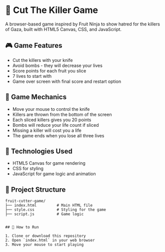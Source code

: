 # 🍉 Cut The Killer Game

A  browser-based game inspired by Fruit Ninja to show hatred for the killers of Gaza, built with HTML5 Canvas, CSS, and JavaScript.

## 🎮 Game Features

- Cut the killers with your knife
- Avoid bombs - they will decrease your lives
- Score points for each fruit you slice
- 7 lives to start with
- Game over screen with final score and restart option

## 🧩 Game Mechanics

- Move your mouse to control the knife
- Killers are thrown from the bottom of the screen
- Each sliced killers gives you 20 points
- Bombs will reduce your life count if sliced
- Missing a killer will cost you a life
- The game ends when you lose all three lives

## 🔧 Technologies Used

- HTML5 Canvas for game rendering
- CSS for styling
- JavaScript for game logic and animation

## 📂 Project Structure

```
fruit-cutter-game/
├── index.html         # Main HTML file
├── style.css          # Styling for the game
├── script.js          # Game logic


## 🚀 How to Run

1. Clone or download this repository
2. Open `index.html` in your web browser
3. Move your mouse to start playing

 